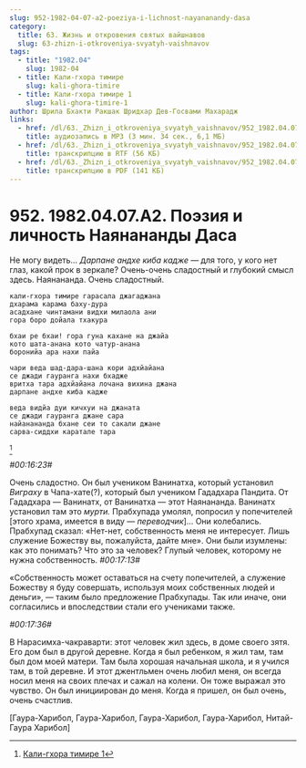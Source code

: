 ```yaml
---
slug: 952-1982-04-07-a2-poeziya-i-lichnost-nayananandy-dasa
category:
  title: 63. Жизнь и откровения святых вайшнавов
  slug: 63-zhizn-i-otkroveniya-svyatyh-vaishnavov
tags:
  - title: "1982.04"
    slug: 1982-04
  - title: Кали-гхора тимире
    slug: kali-ghora-timire
  - title: Кали-гхора тимире 1
    slug: kali-ghora-timire-1
author: Шрила Бхакти Ракшак Шридхар Дев-Госвами Махарадж
links:
  - href: /dl/63._Zhizn_i_otkroveniya_svyatyh_vaishnavov/952_1982.04.07.A2_SridharMj_Pojezija_i_lichnost_Najananandy_Dasa.mp3
    title: аудиозапись в MP3 (3 мин. 34 сек., 6,1 МБ)
  - href: /dl/63._Zhizn_i_otkroveniya_svyatyh_vaishnavov/952_1982.04.07.A2_SridharMj_Pojezija_i_lichnost_Najananandy_Dasa.rtf
    title: транскрипцию в RTF (56 КБ)
  - href: /dl/63._Zhizn_i_otkroveniya_svyatyh_vaishnavov/952_1982.04.07.A2_SridharMj_Pojezija_i_lichnost_Najananandy_Dasa.pdf
    title: транскрипцию в PDF (141 КБ)
---
```


# 952. 1982.04.07.A2. Поэзия и личность Наянананды Даса

Не могу видеть… *Дарпане андхе киба кадже* — для того, у кого нет глаз, какой прок в зеркале? Очень-очень сладостный и глубокий смысл здесь. Наянананда. Очень сладостный.

    кали-гхора тимире гарасала джагаджана
    дхарама карама баху-дура
    асадхане чинтамани видхи милаола ани
    гора боро дойала тхакура

    бхаи ре бхаи! гора гуна кахане на джайа
    кото шата-анана кото чатур-анана
    боронийа ара нахи пайа

    чари веда шад-дара-шана кори адхйайана
    се джади гауранга нахи бхадже
    вритха тара адхйайана лочана вихина джана
    дарпане андхе киба кадже

    веда видйа дуи кичхуи на джаната
    се джади гауранга джане сара
    найанананда бхане сеи то сакали джане
    сарва-сиддхи каратале тара
[^_ftn1]

*#00:16:23#*

Очень сладостно. Он был учеником Ванинатха, который установил *Виграху* в Чапа-хате(?), который был учеником Гададхара Пандита. От Гададхара — Ванинатх, от Ванинатха — этот Наянананда. Ванинатх установил там это *мурти.* Прабхупада умолял, попросил у попечителей [этого храма, имеется в виду — *переводчик*]… Они колебались. Прабхупад сказал: «Нет-нет, собственность меня не интересует. Лишь служение Божеству вы, пожалуйста, дайте мне». Они были изумлены: как это понимать? Что это за человек? Глупый человек, которому не нужна собственность. *#00:17:13#*

«Собственность может оставаться на счету попечителей, а служение Божеству я буду совершать, используя моих собственных людей и деньги», — таким было предложение Прабхупады. Так или иначе, они согласились и впоследствии стали его учениками также.

*#00:17:36#*

В Нарасимха-чакраварти: этот человек жил здесь, в доме своего зятя. Его дом был в другой деревне. Когда я был ребенком, я жил там, там был дом моей матери. Там была хорошая начальная школа, и я учился там, в той деревне. И этот джентльмен очень любил меня, он всегда носил меня на своих плечах и сажал на колени. Он тоже выражал это чувство. Он был инициирован до меня. Когда я пришел, он был очень, очень счастлив.

[Гаура-Харибол, Гаура-Харибол, Гаура-Харибол, Гаура-Харибол, Нитай-Гаура Харибол]



[^_ftn1]: [Кали-гхора тимире 1](../notes/kali-ghora-timire/kali-ghora-timire-1.md)

